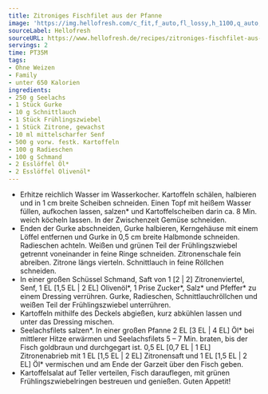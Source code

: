 ```yaml
---
title: Zitroniges Fischfilet aus der Pfanne
image: 'https://img.hellofresh.com/c_fit,f_auto,fl_lossy,h_1100,q_auto,w_2600/hellofresh_s3/image/zitroniges-fischfilet-aus-der-pfanne-e231cd00.jpg'
sourceLabel: Hellofresh
sourceURL: https://www.hellofresh.de/recipes/zitroniges-fischfilet-aus-der-pfanne-62f675978a89bc75b1047af4
servings: 2
time: PT35M
tags:
- Ohne Weizen
- Family
- unter 650 Kalorien
ingredients:
- 250 g Seelachs
- 1 Stück Gurke
- 10 g Schnittlauch
- 1 Stück Frühlingszwiebel
- 1 Stück Zitrone, gewachst
- 10 ml mittelscharfer Senf
- 500 g vorw. festk. Kartoffeln
- 100 g Radieschen
- 100 g Schmand
- 2 Esslöffel Öl*
- 2 Esslöffel Olivenöl*
---
```


- Erhitze reichlich Wasser im Wasserkocher. Kartoffeln schälen, halbieren und in 1 cm breite Scheiben schneiden. Einen Topf mit heißem Wasser füllen, aufkochen lassen, salzen\* und Kartoffelscheiben darin ca. 8 Min. weich köcheln lassen.  In der Zwischenzeit Gemüse schneiden.
- Enden der Gurke abschneiden, Gurke halbieren, Kerngehäuse mit einem Löffel entfernen und Gurke in 0,5 cm breite Halbmonde schneiden.  Radieschen achteln.  Weißen und grünen Teil der Frühlingszwiebel getrennt voneinander in feine Ringe schneiden.  Zitronenschale fein abreiben. Zitrone längs vierteln.  Schnittlauch in feine Röllchen schneiden.
- In einer großen Schüssel Schmand, Saft von 1 [2 | 2] Zitronenviertel, Senf, 1 EL [1,5 EL | 2 EL] Olivenöl\*, 1 Prise Zucker\*, Salz\* und Pfeffer\* zu einem Dressing verrühren. Gurke, Radieschen, Schnittlauchröllchen und weißen Teil der Frühlingszwiebel unterrühren.
- Kartoffeln mithilfe des Deckels abgießen, kurz abkühlen lassen und unter das Dressing mischen.
- Seelachsfilets salzen\*. In einer großen Pfanne 2 EL [3 EL | 4 EL] Öl\* bei mittlerer Hitze erwärmen und Seelachsfilets 5 – 7 Min. braten, bis der Fisch goldbraun und durchgegart ist.  0,5 EL [0,7 EL | 1 EL] Zitronenabrieb mit 1 EL [1,5 EL | 2 EL] Zitronensaft und 1 EL [1,5 EL | 2 EL] Öl\* vermischen und am Ende der Garzeit über den Fisch geben.
- Kartoffelsalat auf Teller verteilen, Fisch darauflegen, mit grünen  Frühlingszwiebelringen bestreuen und genießen.  Guten Appetit!
